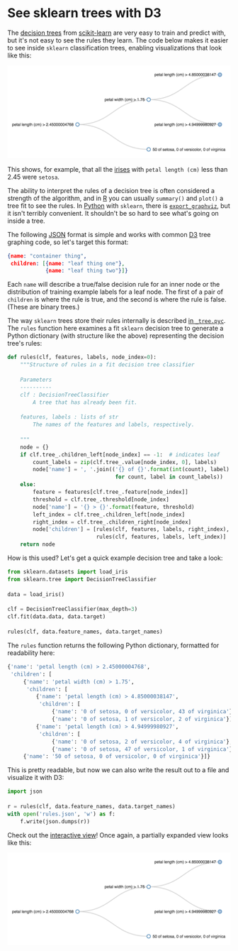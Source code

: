 # See sklearn trees with D3

The [decision trees](http://scikit-learn.org/stable/modules/tree.html) from [scikit-learn](http://scikit-learn.org/) are very easy to train and predict with, but it's not easy to see the rules they learn. The code below makes it easier to see inside `sklearn` classification trees, enabling visualizations that look like this:

[![partial tree view](partial_tree_view.png)](http://bl.ocks.org/ajschumacher/65eda1df2b0dd2cf616f)

This shows, for example, that all the [irises](https://en.wikipedia.org/wiki/Iris_flower_data_set) with `petal length (cm)` less than 2.45 were `setosa`.

The ability to interpret the rules of a decision tree is often considered a strength of the algorithm, and in [R](https://www.r-project.org/) you can usually `summary()` and `plot()` a tree fit to see the rules. In [Python](https://www.python.org/) with `sklearn`, there is [`export_graphviz`](http://scikit-learn.org/stable/modules/generated/sklearn.tree.export_graphviz.html), but it isn't terribly convenient. It shouldn't be so hard to see what's going on inside a tree.

The following [JSON](http://www.json.org/) format is simple and works with common [D3](http://d3js.org/) tree graphing code, so let's target this format:

```json
{name: "container thing",
 children: [{name: "leaf thing one"},
            {name: "leaf thing two"}]}
```

Each `name` will describe a true/false decision rule for an inner node or the distribution of training example labels for a leaf node. The first of a pair of `children` is where the rule is true, and the second is where the rule is false. (These are binary trees.)

The way `sklearn` trees store their rules internally is described [in `_tree.pyc`](https://github.com/scikit-learn/scikit-learn/blob/0.16.1/sklearn/tree/_tree.pyx#L2956-L3008). The `rules` function here examines a fit `sklearn` decision tree to generate a Python dictionary (with structure like the above) representing the decision tree's rules:

```python
def rules(clf, features, labels, node_index=0):
    """Structure of rules in a fit decision tree classifier

    Parameters
    ----------
    clf : DecisionTreeClassifier
        A tree that has already been fit.

    features, labels : lists of str
        The names of the features and labels, respectively.

    """
    node = {}
    if clf.tree_.children_left[node_index] == -1:  # indicates leaf
        count_labels = zip(clf.tree_.value[node_index, 0], labels)
        node['name'] = ', '.join(('{} of {}'.format(int(count), label)
                                  for count, label in count_labels))
    else:
        feature = features[clf.tree_.feature[node_index]]
        threshold = clf.tree_.threshold[node_index]
        node['name'] = '{} > {}'.format(feature, threshold)
        left_index = clf.tree_.children_left[node_index]
        right_index = clf.tree_.children_right[node_index]
        node['children'] = [rules(clf, features, labels, right_index),
                            rules(clf, features, labels, left_index)]
    return node
```

How is this used? Let's get a quick example decision tree and take a look:

```python
from sklearn.datasets import load_iris
from sklearn.tree import DecisionTreeClassifier

data = load_iris()

clf = DecisionTreeClassifier(max_depth=3)
clf.fit(data.data, data.target)

rules(clf, data.feature_names, data.target_names)
```

The `rules` function returns the following Python dictionary, formatted for readability here:

```python
{'name': 'petal length (cm) > 2.45000004768',
 'children': [
     {'name': 'petal width (cm) > 1.75',
      'children': [
         {'name': 'petal length (cm) > 4.85000038147',
          'children': [
              {'name': '0 of setosa, 0 of versicolor, 43 of virginica'},
              {'name': '0 of setosa, 1 of versicolor, 2 of virginica'}]},
         {'name': 'petal length (cm) > 4.94999980927',
          'children': [
              {'name': '0 of setosa, 2 of versicolor, 4 of virginica'},
              {'name': '0 of setosa, 47 of versicolor, 1 of virginica'}]}]},
     {'name': '50 of setosa, 0 of versicolor, 0 of virginica'}]}
```

This is pretty readable, but now we can also write the result out to a file and visualize it with D3:

```python
import json

r = rules(clf, data.feature_names, data.target_names)
with open('rules.json', 'w') as f:
    f.write(json.dumps(r))
```

Check out the [interactive view](http://bl.ocks.org/ajschumacher/65eda1df2b0dd2cf616f)! Once again, a partially expanded view looks like this:

[![partial tree view](partial_tree_view.png)](http://bl.ocks.org/ajschumacher/65eda1df2b0dd2cf616f)
